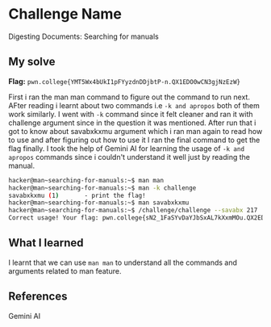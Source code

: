 # Challenge Name
Digesting Documents: Searching for manuals

## My solve
**Flag:** `pwn.college{YMT5Wx4bUkI1pFYyzdnDDjbtP-n.QX1EDO0wCN3gjNzEzW}`

First i ran the man man command to figure out the command to run next. AFter reading i learnt about two commands i.e `-k and apropos` both of them work similarly. I went with `-k` command since it felt cleaner and ran it with challenge argument since in the question it was mentioned. After run that i got to know  about savabxkxmu argument which i ran man again to read how to use and after figuring out how to use it I ran the final command to get the flag finally. I took the help of Gemini AI for learning the usage of `-k and apropos` commands since i couldn't understand it well just by reading the manual.
```bash
hacker@man~searching-for-manuals:~$ man man
hacker@man~searching-for-manuals:~$ man -k challenge
savabxkxmu (1)       - print the flag!
hacker@man~searching-for-manuals:~$ man savabxkxmu
hacker@man~searching-for-manuals:~$ /challenge/challenge --savabx 217
Correct usage! Your flag: pwn.college{sN2_1FaSYvDaYJbSxAL7kXxmMOu.QX2EDO0wCN3gjNzEzW}
```

## What I learned
I learnt that we can use `man man` to understand all the commands and arguments related to man feature. 

## References 
Gemini AI